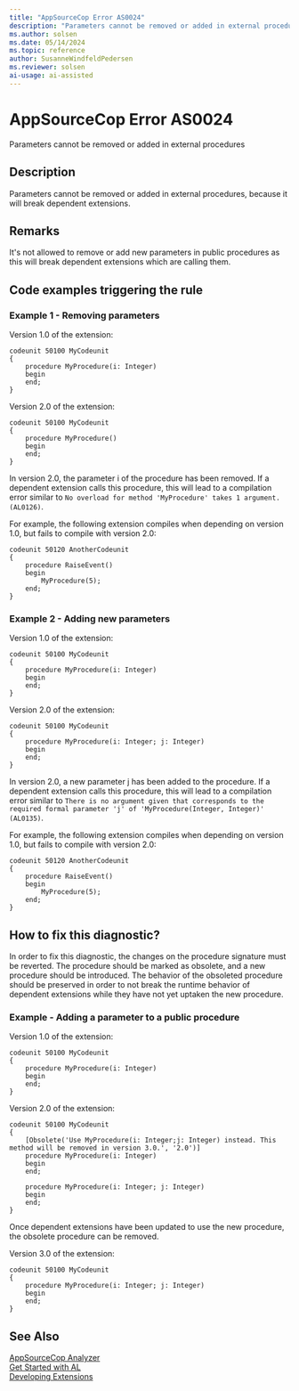 ```yaml
---
title: "AppSourceCop Error AS0024"
description: "Parameters cannot be removed or added in external procedures, because it will break dependent extensions."
ms.author: solsen
ms.date: 05/14/2024
ms.topic: reference
author: SusanneWindfeldPedersen
ms.reviewer: solsen
ai-usage: ai-assisted
---
```

[//]: # (START>DO_NOT_EDIT)
[//]: # (IMPORTANT:Do not edit any of the content between here and the END>DO_NOT_EDIT.)
[//]: # (Any modifications should be made in the .xml files in the ModernDev repo.)
# AppSourceCop Error AS0024
Parameters cannot be removed or added in external procedures

## Description
Parameters cannot be removed or added in external procedures, because it will break dependent extensions.

[//]: # (IMPORTANT: END>DO_NOT_EDIT)

## Remarks

It's not allowed to remove or add new parameters in public procedures as this will break dependent extensions which are calling them.

## Code examples triggering the rule

### Example 1 - Removing parameters

Version 1.0 of the extension:
```AL
codeunit 50100 MyCodeunit
{
    procedure MyProcedure(i: Integer)
    begin
    end;
}
```

Version 2.0 of the extension:
```AL
codeunit 50100 MyCodeunit
{
    procedure MyProcedure()
    begin
    end;
}
```

In version 2.0, the parameter i of the procedure has been removed. If a dependent extension calls this procedure, this will lead to a compilation error similar to `No overload for method 'MyProcedure' takes 1 argument. (AL0126)`.

For example, the following extension compiles when depending on version 1.0, but fails to compile with version 2.0:
```AL
codeunit 50120 AnotherCodeunit
{
    procedure RaiseEvent()
    begin
        MyProcedure(5);
    end;
}
```

### Example 2 - Adding new parameters

Version 1.0 of the extension:
```AL
codeunit 50100 MyCodeunit
{
    procedure MyProcedure(i: Integer)
    begin
    end;
}
```

Version 2.0 of the extension:
```AL
codeunit 50100 MyCodeunit
{
    procedure MyProcedure(i: Integer; j: Integer)
    begin
    end;
}
```

In version 2.0, a new parameter j has been added to the procedure. If a dependent extension calls this procedure, this will lead to a compilation error similar to `There is no argument given that corresponds to the required formal parameter 'j' of 'MyProcedure(Integer, Integer)' (AL0135)`.

For example, the following extension compiles when depending on version 1.0, but fails to compile with version 2.0:
```AL
codeunit 50120 AnotherCodeunit
{
    procedure RaiseEvent()
    begin
        MyProcedure(5);
    end;
}
```

## How to fix this diagnostic?

In order to fix this diagnostic, the changes on the procedure signature must be reverted. The procedure should be marked as obsolete, and a new procedure should be introduced.
The behavior of the obsoleted procedure should be preserved in order to not break the runtime behavior of dependent extensions while they have not yet uptaken the new procedure.

### Example - Adding a parameter to a public procedure

Version 1.0 of the extension:
```AL
codeunit 50100 MyCodeunit
{
    procedure MyProcedure(i: Integer)
    begin
    end;
}
```

Version 2.0 of the extension:
```AL
codeunit 50100 MyCodeunit
{
    [Obsolete('Use MyProcedure(i: Integer;j: Integer) instead. This method will be removed in version 3.0.', '2.0')]
    procedure MyProcedure(i: Integer)
    begin
    end;
    
    procedure MyProcedure(i: Integer; j: Integer)
    begin
    end;
}
```

Once dependent extensions have been updated to use the new procedure, the obsolete procedure can be removed.

Version 3.0 of the extension:
```AL
codeunit 50100 MyCodeunit
{  
    procedure MyProcedure(i: Integer; j: Integer)
    begin
    end;
}
```

## See Also  
[AppSourceCop Analyzer](appsourcecop.md)  
[Get Started with AL](../devenv-get-started.md)  
[Developing Extensions](../devenv-dev-overview.md)  

